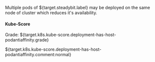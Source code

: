 Multiple pods of ${target.steadybit.label} may be deployed on the same node of cluster which reduces it&apos;s availability.

#### Kube-Score
Grade: ${target.k8s.kube-score.deployment-has-host-podantiaffinity.grade}

${target.k8s.kube-score.deployment-has-host-podantiaffinity.comment:normal}
